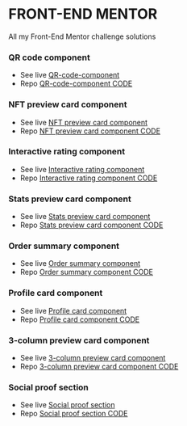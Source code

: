 # FRONT-END MENTOR
All my Front-End Mentor challenge solutions

### QR code component
- See live [QR-code-component](https://adammzkr.github.io/Front-End-Mentor/QR-code-component/index.html)
- Repo [QR-code-component CODE](https://github.com/AdamMzkr/Front-End-Mentor/tree/main/QR-code-component)

### NFT preview card component
- See live [NFT preview card component](https://adammzkr.github.io/Front-End-Mentor/NFT-card-component/index.html)
- Repo [NFT preview card component CODE](https://github.com/AdamMzkr/Front-End-Mentor/tree/main/NFT-card-component)
 
### Interactive rating component
- See live [Interactive rating component](https://adammzkr.github.io/Front-End-Mentor/interactive-rates-component/index.html)
- Repo [Interactive rating component CODE](https://github.com/AdamMzkr/Front-End-Mentor/tree/main/interactive-rates-component)

### Stats preview card component
- See live [Stats preview card component](https://adammzkr.github.io/Front-End-Mentor/stats-card-component/index.html)
- Repo [Stats preview card component CODE](https://github.com/AdamMzkr/Front-End-Mentor/tree/main/stats-card-component)

### Order summary component
- See live [Order summary component](https://adammzkr.github.io/Front-End-Mentor/order-summary-component/index.html)
- Repo [Order summary component CODE](https://github.com/AdamMzkr/Front-End-Mentor/tree/main/order-summary-component)

### Profile card component
- See live [Profile card component](https://adammzkr.github.io/Front-End-Mentor/profile-card-component/index.html)
- Repo [Profile card component CODE](https://github.com/AdamMzkr/Front-End-Mentor/tree/main/profile-card-component)

### 3-column preview card component
- See live [3-column preview card component](https://adammzkr.github.io/Front-End-Mentor/3card-component/index.html)
- Repo [3-column preview card component CODE](https://github.com/AdamMzkr/Front-End-Mentor/tree/main/3card-component)

### Social proof section
- See live [Social proof section](https://adammzkr.github.io/Front-End-Mentor/social-section/index.html)
- Repo [Social proof section CODE](https://github.com/AdamMzkr/Front-End-Mentor/tree/main/social-section)
 
 
 
